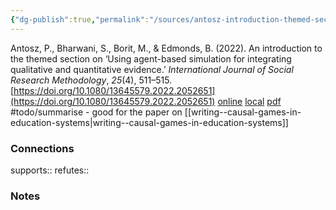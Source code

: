 ```yaml
---
{"dg-publish":true,"permalink":"/sources/antosz-introduction-themed-section2022/","title":"An introduction to the themed section on ‘Using agent-based simulation for integrating qualitative and quantitative evidence’","tags":["📖"]}
---
```



Antosz, P., Bharwani, S., Borit, M., & Edmonds, B. (2022). An introduction to the themed section on ‘Using agent-based simulation for integrating qualitative and quantitative evidence.’ _International Journal of Social Research Methodology_, _25_(4), 511–515. [https://doi.org/10.1080/13645579.2022.2052651](https://doi.org/10.1080/13645579.2022.2052651)
[online](http://zotero.org/users/5872672/items/C6FEQV8T) [local](zotero://select/library/items/C6FEQV8T) [pdf](file:///Users/14055622/Zotero/storage/VXG4GLPD/Antosz%20et%20al.%20-%202022%20-%20An%20introduction%20to%20the%20themed%20section%20on%20‘Using%20ag.pdf)
#todo/summarise - good for the paper on [[writing--causal-games-in-education-systems\|writing--causal-games-in-education-systems]]




### Connections

supports:: 
refutes:: 

### Notes